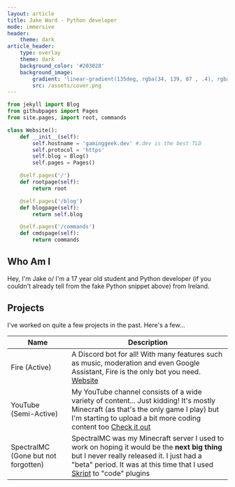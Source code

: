 ```yaml
---
layout: article
title: Jake Ward - Python developer
mode: immersive
header:
	theme: dark
article_header:
	type: overlay
	theme: dark
	background_color: '#203028'
	background_image:
		gradient: 'linear-gradient(135deg, rgba(34, 139, 87 , .4), rgba(139, 34, 139, .4))'
		src: /assets/cover.png
---
```


```python
from jekyll import Blog
from githubpages import Pages
from site.pages, import root, commands

class Website():
	def __init__(self):
		self.hostname = 'gaminggeek.dev' #.dev is the best TLD
		self.protocol = 'https'
		self.blog = Blog()
		self.pages = Pages()

	@self.pages('/')
	def rootpage(self):
		return root

	@self.pages('/blog')
	def blogpage(self):
		return self.blog

	@self.pages('/commands')
	def cmdspage(self):
		return commands
```

## Who Am I

Hey, I'm Jake o/ I'm a 17 year old student and Python developer (if you couldn't already tell from the fake Python snippet above) from Ireland.

## Projects

I've worked on quite a few projects in the past. Here's a few...

Name | Description
-----| ----------
Fire (Active) |  A Discord bot for all! With many features such as music, moderation and even Google Assistant, Fire is the only bot you need. [Website](https://fire.gaminggeek.dev/)
YouTube (Semi-Active) | My YouTube channel consists of a wide variety of content... Just kidding! It's mostly Minecraft (as that's the only game I play) but I'm starting to upload a bit more coding content too [Check it out](https://youtube.com/GamingGeek)
SpectralMC (Gone but not forgotten) | SpectralMC was my Minecraft server I used to work on hoping it would be the **next big thing** but I never really released it. I just had a "beta" period. It was at this time that I used [Skript](https://github.com/SkriptLang/Skript) to "code" plugins
